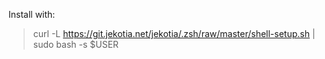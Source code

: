 Install with:
 > curl -L https://git.jekotia.net/jekotia/.zsh/raw/master/shell-setup.sh | sudo bash -s $USER
